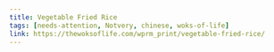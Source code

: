 ```yaml
---
title: Vegetable Fried Rice
tags: [needs-attention, Notvery, chinese, woks-of-life]
link: https://thewoksoflife.com/wprm_print/vegetable-fried-rice/
---
```


